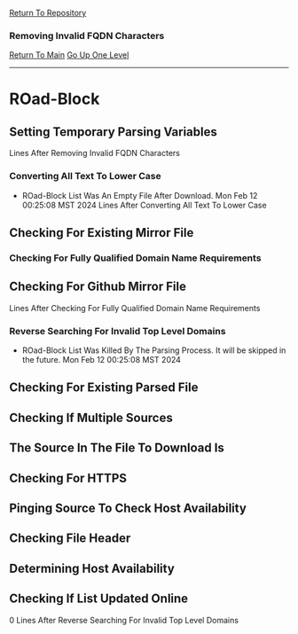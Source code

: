 [Return To Repository](https://github.com/DigitalWarrior/piholeparser/)
### Removing Invalid FQDN Characters
[Return To Main](https://github.com/DigitalWarrior/piholeparser/blob/master/RecentRunLogs/Mainlog.md)
[Go Up One Level](https://github.com/DigitalWarrior/piholeparser/blob/master/RecentRunLogs/TopLevelScripts/30-Processing-External-Blacklists.md)
____________________________________
# ROad-Block
## Setting Temporary Parsing Variables
 Lines After Removing Invalid FQDN Characters
### Converting All Text To Lower Case
* ROad-Block List Was An Empty File After Download. Mon Feb 12 00:25:08 MST 2024
 Lines After Converting All Text To Lower Case
## Checking For Existing Mirror File
### Checking For Fully Qualified Domain Name Requirements
## Checking For Github Mirror File
 Lines After Checking For Fully Qualified Domain Name Requirements
### Reverse Searching For Invalid Top Level Domains
* ROad-Block List Was Killed By The Parsing Process. It will be skipped in the future. Mon Feb 12 00:25:08 MST 2024
## Checking For Existing Parsed File
## Checking If Multiple Sources
## The Source In The File To Download Is
## Checking For HTTPS
## Pinging Source To Check Host Availability
## Checking File Header
## Determining Host Availability
## Checking If List Updated Online
0 Lines After Reverse Searching For Invalid Top Level Domains
